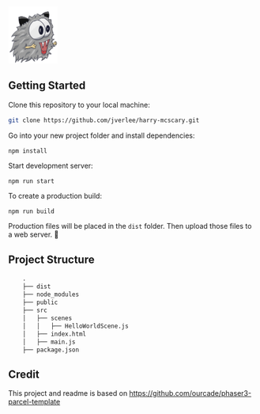 <img src="https://github.com/jverlee/harry-mcscary/blob/main/src/images/harry-mcscary.png?raw=true" width="100">

## Getting Started

Clone this repository to your local machine:

```bash
git clone https://github.com/jverlee/harry-mcscary.git
```

Go into your new project folder and install dependencies:

```bash
npm install
```

Start development server:

```
npm run start
```

To create a production build:

```
npm run build
```

Production files will be placed in the `dist` folder. Then upload those files to a web server. 🎉

## Project Structure

```
    .
    ├── dist
    ├── node_modules
    ├── public
    ├── src
    │   ├── scenes
    │   │   ├── HelloWorldScene.js
    │   ├── index.html
    │   ├── main.js
    ├── package.json
```

## Credit

This project and readme is based on https://github.com/ourcade/phaser3-parcel-template